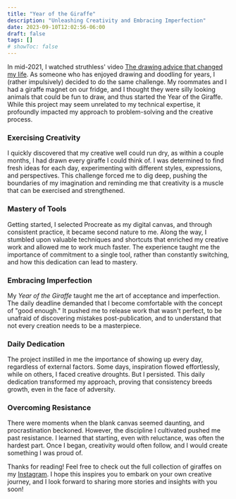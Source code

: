 ```yaml
---
title: "Year of the Giraffe"
description: "Unleashing Creativity and Embracing Imperfection"
date: 2023-09-10T12:02:56-06:00
draft: false
tags: []
# showToc: false
---
```


In mid-2021, I watched struthless' video [The drawing advice that changed my life](https://www.youtube.com/watch?v=M6NsEDwHHiE). As someone who has enjoyed drawing and doodling for years, I (rather impulsively) decided to do the same challenge. My roommates and I had a giraffe magnet on our fridge, and I thought they were silly looking animals that could be fun to draw, and thus started the Year of the Giraffe. While this project may seem unrelated to my technical expertise, it profoundly impacted my approach to problem-solving and the creative process.

### Exercising Creativity

I quickly discovered that my creative well could run dry, as within a couple months, I had drawn every giraffe I could think of. I was determined to find fresh ideas for each day, experimenting with different styles, expressions, and perspectives. This challenge forced me to dig deep, pushing the boundaries of my imagination and reminding me that creativity is a muscle that can be exercised and strengthened.

### Mastery of Tools

Getting started, I selected Procreate as my digital canvas, and through consistent practice, it became second nature to me. Along the way, I stumbled upon valuable techniques and shortcuts that enriched my creative work and allowed me to work much faster. The experience taught me the importance of commitment to a single tool, rather than constantly switching, and how this dedication can lead to mastery.

### Embracing Imperfection

My _Year of the Giraffe_ taught me the art of acceptance and imperfection. The daily deadline demanded that I become comfortable with the concept of "good enough." It pushed me to release work that wasn't perfect, to be unafraid of discovering mistakes post-publication, and to understand that not every creation needs to be a masterpiece.

### Daily Dedication

The project instilled in me the importance of showing up every day, regardless of external factors. Some days, inspiration flowed effortlessly, while on others, I faced creative droughts. But I persisted. This daily dedication transformed my approach, proving that consistency breeds growth, even in the face of adversity.

### Overcoming Resistance

There were moments when the blank canvas seemed daunting, and procrastination beckoned. However, the discipline I cultivated pushed me past resistance. I learned that starting, even with reluctance, was often the hardest part. Once I began, creativity would often follow, and I would create something I was proud of.

Thanks for reading! Feel free to check out the full collection of giraffes on my [Instagram](https://www.instagram.com/gabe.comics/). I hope this inspires you to embark on your own creative journey, and I look forward to sharing more stories and insights with you soon!
